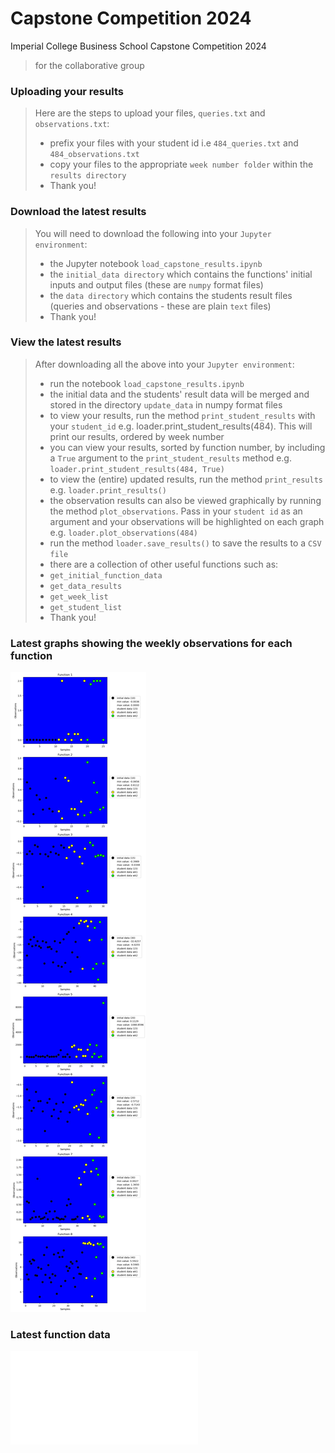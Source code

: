 # Capstone Competition 2024
 Imperial College Business School Capstone Competition 2024
> for the collaborative group

### Uploading your results
> Here are the steps to upload your files, `queries.txt` and `observations.txt`:
> - prefix your files with your student id i.e `484_queries.txt` and `484_observations.txt`
> - copy your files to the appropriate `week number folder` within the `results directory`
> - Thank you!


### Download the latest results
> You will need to download the following into your `Jupyter environment`:
> - the Jupyter notebook `load_capstone_results.ipynb`
> - the `initial_data directory` which contains the functions' initial inputs and output files (these are `numpy` format files)
> - the `data directory` which contains the students result files (queries and observations - these are plain `text` files)
> - Thank you!


### View the latest results
> After downloading all the above into your `Jupyter environment`:
> - run the notebook `load_capstone_results.ipynb`
> - the initial data and the students' result data will be merged and stored in the directory `update_data` in numpy format files
> - to view your results, run the method `print_student_results` with your `student_id` e.g. loader.print_student_results(484). This will print our results, ordered by week number
> - you can view your results, sorted by function number, by including a `True` argument to the `print_student_results` method e.g. `loader.print_student_results(484, True)`
> - to view the (entire) updated results, run the method `print_results` e.g. `loader.print_results()`
> - the observation results can also be viewed graphically by running the method `plot_observations`. Pass in your `student id` as an argument and your observations will be highlighted on each graph e.g. `loader.plot_observations(484)`
> - run the method `loader.save_results()` to save the results to a `CSV file`
> - there are a collection of other useful functions such as:
> - `get_initial_function_data`
> - `get_data_results`
> - `get_week_list`
> - `get_student_list`
> - Thank you!


### Latest graphs showing the weekly observations for each function

![Graph Functions 1 - 8](docs/images/graph_240130_1955.jpg?raw=true "Functions 1 - 8")

### Latest function data

![Function data](docs/function_data.txt "Function data")
